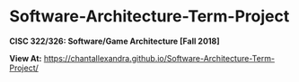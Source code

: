 # Software-Architecture-Term-Project

**CISC 322/326: Software/Game Architecture [Fall 2018]**

**View At:** https://chantallexandra.github.io/Software-Architecture-Term-Project/
